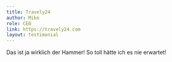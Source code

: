 ```yaml
---
title: Travely24
author: Mike
role: CEO
link: https://travely24.com
layout: testimonial
---
```

Das ist ja wirklich der Hammer! So toll hätte ich es nie erwartet!
